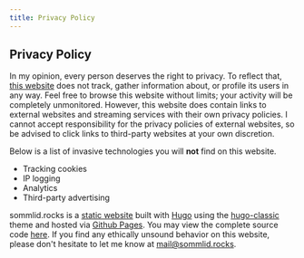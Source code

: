 ```yaml
---
title: Privacy Policy
---
```


## Privacy Policy

In my opinion, every person deserves the right to privacy. To reflect that, [this website](https://sommlid.rocks/ "this website") does not track, gather information about, or profile its users in any way. Feel free to browse this website without limits; your activity will be completely unmonitored. However, this website does contain links to external websites and streaming services with their own privacy policies. I cannot accept responsibility for the privacy policies of external websites, so be advised to click links to third-party websites at your own discretion.

Below is a list of invasive technologies you will **not** find on this website.
- Tracking cookies
- IP logging
- Analytics
- Third-party advertising

sommlid.rocks is a [static website](https://en.wikipedia.org/wiki/Static_web_page "static website") built with [Hugo](https://en.wikipedia.org/wiki/Hugo_(software) "Hugo") using the [hugo-classic](https://github.com/goodroot/hugo-classic "hugo-classic") theme and hosted via [Github Pages](https://en.wikipedia.org/wiki/GitHub#GitHub_Pages "Github Pages"). You may view the complete source code [here](https://github.com/Sommlid/sommlid.github.io "here"). If you find any ethically unsound behavior on this website, please don't hesitate to let me know at [mail@sommlid.rocks](mailto:mail@sommlid.rocks "mail@sommlid.rocks").
